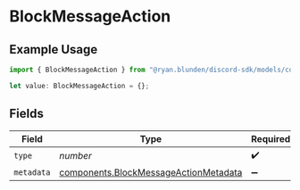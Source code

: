 # BlockMessageAction

## Example Usage

```typescript
import { BlockMessageAction } from "@ryan.blunden/discord-sdk/models/components";

let value: BlockMessageAction = {};
```

## Fields

| Field                                                                                          | Type                                                                                           | Required                                                                                       | Description                                                                                    |
| ---------------------------------------------------------------------------------------------- | ---------------------------------------------------------------------------------------------- | ---------------------------------------------------------------------------------------------- | ---------------------------------------------------------------------------------------------- |
| `type`                                                                                         | *number*                                                                                       | :heavy_check_mark:                                                                             | N/A                                                                                            |
| `metadata`                                                                                     | [components.BlockMessageActionMetadata](../../models/components/blockmessageactionmetadata.md) | :heavy_minus_sign:                                                                             | N/A                                                                                            |
